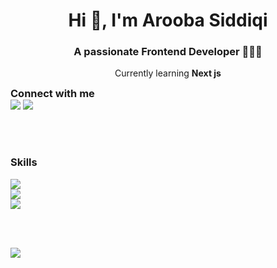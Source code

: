 <h1 align="center">Hi 👋, I'm Arooba Siddiqi</h1>
<h3 align="center">A passionate Frontend Developer 👩🏻‍💻</h3>
<p align="center">Currently learning <b>Next js</b></p>

<h3 style="margin: 0;">Connect with me</h3>
<a href="https://www.linkedin.com/in/aroobasiddiqi/"><img src="https://skillicons.dev/icons?i=linkedin" /></a>
<a href="mailto:arooba.asiddiqi@gmail.com"><img src="https://skillicons.dev/icons?i=gmail" /></a>

<br/><br/>

<h3 align="left">Skills</h3>
<a href="https://skillicons.dev">
 <img src="https://skillicons.dev/icons?i=cpp,css,html,js,py,ts" /><br/>
 <img src="https://skillicons.dev/icons?i=bootstrap,dotnet,nextjs,react,sklearn,selenium,tailwind,mysql,opencv" /><br/>
 <img src="https://skillicons.dev/icons?i=aws,git,firebase,postman" /><br/>
</a>

<br/><br/> 

<picture>
  <source
    srcset="https://github-readme-stats-six-sigma-31.vercel.app/api?username=aroobasiddiqi&show_icons=true&locale=en&count_private=true&theme=radical&include_all_commits=true&role=OWNER,ORGANIZATION_MEMBER,COLLABORATOR"
    media="(prefers-color-scheme: dark)"
  />
  <source
    srcset="https://github-readme-stats-six-sigma-31.vercel.app/api?username=aroobasiddiqi&show_icons=true&locale=en&count_private=true&theme=buefy&include_all_commits=true&role=OWNER,ORGANIZATION_MEMBER,COLLABORATOR"
    media="(prefers-color-scheme: light), (prefers-color-scheme: no-preference)"
  />
  <img src="https://github-readme-stats-six-sigma-31.vercel.app/api?username=aroobasiddiqi&show_icons=true&locale=en&count_private=true&include_all_commits=true&role=OWNER,ORGANIZATION_MEMBER,COLLABORATOR" />
</picture>
